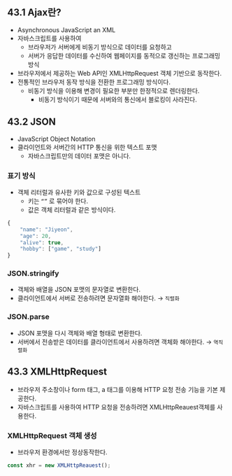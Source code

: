 ## 43.1 Ajax란?

- Asynchronous JavaScript an XML
- 자바스크립트를 사용하여
    - 브라우저가 서버에게 비동기 방식으로 데이터를 요청하고
    - 서버가 응답한 데이터를 수신하여 웹페이지를 동적으로 갱신하는 프로그래밍 방식
- 브라우저에서 제공하는 Web API인 XMLHttpRequest 객체 기반으로 동작한다.
- 전통적인 브라우저 동작 방식을 전환한 프로그래밍 방식이다.
    - 비동기 방식을 이용해 변경이 필요한 부분만 한정적으로 렌더링한다.
        - 비동기 방식이기 때문에 서버와의 통신에서 블로킹이 사라진다.

## 43.2 JSON

- JavaScript Object Notation
- 클라이언트와 서버간의 HTTP 통신을 위한 텍스트 포맷
    - 자바스크립트만의 데이터 포맷은 아니다.

### 표기 방식

- 객체 리터럴과 유사한 키와 값으로 구성된 텍스트
    - 키는  `“”` 로 묶어야 한다.
    - 값은 객체 리터럴과 같은 방식이다.

```jsx
{
	"name": "Jiyeon",
	"age": 20,
	"alive": true,
	"hobby": ["game", "study"]
}
```

### JSON.stringify

- 객체와 배열을 JSON 포맷의 문자열로 변환한다.
- 클라이언트에서 서버로 전송하려면 문자열화 해야한다. → `직렬화`

### JSON.parse

- JSON 포맷을 다시 객체와 배열 형태로 변환한다.
- 서버에서 전송받은 데이터를 클라이언트에서 사용하려면 객체화 해야한다. → `역직렬화`

## 43.3 XMLHttpRequest

- 브라우저 주소창이나 form 태그, a 태그를 이용해 HTTP 요청 전송 기능을 기본 제공한다.
- 자바스크립트를 사용하여 HTTP 요청을 전송하려면 XMLHttpReauest객체를 사용한다.

### XMLHttpRequest 객체 생성

- 브라우저 환경에서만 정상동작한다.

```jsx
const xhr = new XMLHttpReauest();
```